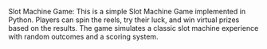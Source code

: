 Slot Machine Game:
This is a simple Slot Machine Game implemented in Python. Players can spin the reels, try their luck, and win virtual prizes based on the results. The game simulates a classic slot machine experience with random outcomes and a scoring system.
